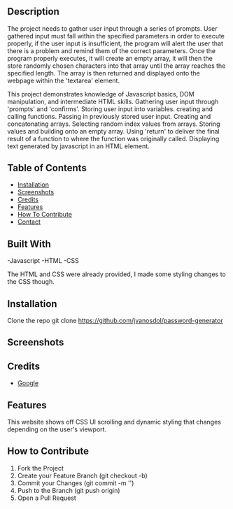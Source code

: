 # <Personal-Portfolio>

## Description

The project needs to gather user input through a series of prompts. User gathered input must fall within the specified parameters in order to execute properly, if the user input is insufficient, the program will alert the user that there is a problem and remind them of the correct parameters. Once the program properly executes, it will create an empty array, it will then the store randomly chosen characters into that array until the array reaches the specified length. The array is then returned and displayed onto the webpage within the 'textarea' element.



This project demonstrates knowledge of Javascript basics, DOM manipulation, and intermediate HTML skills. Gathering user input through 'prompts' and 'confirms'. Storing user input into variables. creating and calling functions. Passing in previously stored user input. Creating and concatonating arrays. Selecting random index values from arrays. Storing values and building onto an empty array. Using 'return' to deliver the final result of a function to where the function was originally called. Displaying text generated by javascript in an HTML element.

## Table of Contents

- [Installation](#installation)
- [Screenshots](#screenshots)
- [Credits](#credits)
- [Features](#features)
- [How To Contribute](#how-to-contribute)
- [Contact](#contact)


## Built With

-Javascript
-HTML
-CSS

The HTML and CSS were already provided, I made some styling changes to the CSS though.

## Installation

Clone the repo
git clone https://github.com/jvanosdol/password-generator


## Screenshots




## Credits

- [Google](https://www.google.com)


## Features

This website shows off CSS UI scrolling and dynamic styling that changes depending on the user's viewport.

## How to Contribute

1. Fork the Project
2. Create your Feature Branch (git checkout -b)
3. Commit your Changes (git commit -m '')
4. Push to the Branch (git push origin)
5. Open a Pull Request


